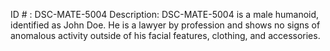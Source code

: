 ID # : DSC-MATE-5004
Description: DSC-MATE-5004 is a male humanoid, identified as John Doe. He is a lawyer by profession and shows no signs of anomalous activity outside of his facial features, clothing, and accessories.